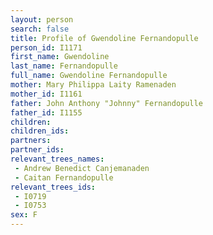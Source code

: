 ```yaml
---
layout: person
search: false
title: Profile of Gwendoline Fernandopulle
person_id: I1171
first_name: Gwendoline
last_name: Fernandopulle
full_name: Gwendoline Fernandopulle
mother: Mary Philippa Laity Ramenaden
mother_id: I1161
father: John Anthony "Johnny" Fernandopulle
father_id: I1155
children:
children_ids:
partners:
partner_ids:
relevant_trees_names:
 - Andrew Benedict Canjemanaden
 - Caitan Fernandopulle
relevant_trees_ids:
 - I0719
 - I0753
sex: F
---
```


